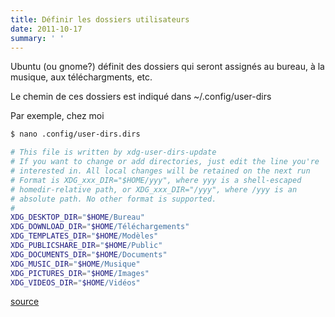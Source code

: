 ```yaml
---
title: Définir les dossiers utilisateurs
date: 2011-10-17
summary: ' '
---
```


Ubuntu (ou gnome?) définit des dossiers qui seront assignés au bureau, à la musique, aux téléchargments, etc.

Le chemin de ces dossiers est indiqué dans ~/.config/user-dirs

Par exemple, chez moi

```bash
$ nano .config/user-dirs.dirs
```

```bash
# This file is written by xdg-user-dirs-update
# If you want to change or add directories, just edit the line you're
# interested in. All local changes will be retained on the next run
# Format is XDG_xxx_DIR="$HOME/yyy", where yyy is a shell-escaped
# homedir-relative path, or XDG_xxx_DIR="/yyy", where /yyy is an
# absolute path. No other format is supported.
#
XDG_DESKTOP_DIR="$HOME/Bureau"
XDG_DOWNLOAD_DIR="$HOME/Téléchargements"
XDG_TEMPLATES_DIR="$HOME/Modèles"
XDG_PUBLICSHARE_DIR="$HOME/Public"
XDG_DOCUMENTS_DIR="$HOME/Documents"
XDG_MUSIC_DIR="$HOME/Musique"
XDG_PICTURES_DIR="$HOME/Images"
XDG_VIDEOS_DIR="$HOME/Vidéos"
```


[source](http://www.howtogeek.com/howto/17752/use-any-folder-for-your-ubuntu-desktop-even-a-dropbox-folder/)
